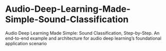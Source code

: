 # Audio-Deep-Learning-Made-Simple-Sound-Classification
Audio Deep Learning Made Simple: Sound Classification, Step-by-Step. An end-to-end example and architecture for audio deep learning’s foundational application scenario
